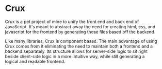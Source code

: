 # Crux
Crux is a pet project of mine to unify the front end and back end of JavaScript.
It's meant to abstract away the need for creating html, css, and javascript for the
frontend by generating these files based off the backend.

Like many libraries, Crux is component based. The main advantage of using Crux comes
from it eliminating the need to maintain both a frontend and a backend separately.
Its structure allows for server-side logic to sit right beside client-side logic in
a more intuitive way, while still generating a logical and readable frontend.
